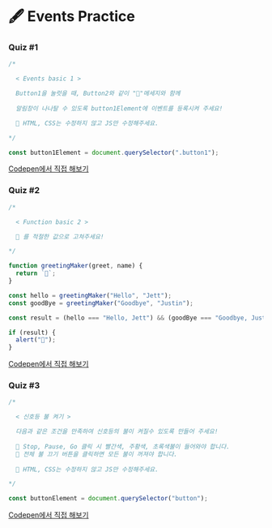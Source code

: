 # 🖋  Events Practice

### Quiz #1

```javascript
/*

  < Events basic 1 >

  Button1을 눌럿을 때, Button2와 같이 "🎉"메세지와 함께
  
  알림창이 나나탈 수 있도록 button1Element에 이벤트를 등록시켜 주세요!

  🚨 HTML, CSS는 수정하지 않고 JS만 수정해주세요.

*/

const button1Element = document.querySelector(".button1");
```

[Codepen에서 직접 해보기](https://codepen.io/vanillacoding/pen/jOaNrgK?editors=1010)



### Quiz #2

```javascript
/*

  < Function basic 2 >

  💬 를 적절한 값으로 고쳐주세요!

*/

function greetingMaker(greet, name) {
  return `💬`;
}

const hello = greetingMaker("Hello", "Jett");
const goodBye = greetingMaker("Goodbye", "Justin");

const result = (hello === "Hello, Jett") && (goodBye === "Goodbye, Justin");

if (result) {
  alert("🎉");
}
```

[Codepen에서 직접 해보기](https://codepen.io/vanillacoding/pen/JjOPREY?editors=1010)



### Quiz #3

```javascript
/*

  < 신호등 불 켜기 >

  다음과 같은 조건을 만족하여 신호등의 불이 켜질수 있도록 만들어 주세요!
  
  📌 Stop, Pause, Go 클릭 시 빨간색, 주황색, 초록색불이 들어와야 합니다.
  📌 전체 불 끄기 버튼을 클릭하면 모든 불이 꺼져야 합니다.
  
  🚨 HTML, CSS는 수정하지 않고 JS만 수정해주세요.

*/

const buttonElement = document.querySelector("button");
```

[Codepen에서 직접 해보기](https://codepen.io/vanillacoding/pen/RwjboYd)
